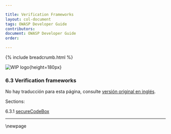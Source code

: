 ```yaml
---

title: Verification Frameworks
layout: col-document
tags: OWASP Developer Guide
contributors:
document: OWASP Developer Guide
order:

---
```


{% include breadcrumb.html %}

![WIP logo](../../../assets/images/dg_wip.png "Work in progress"){height=180px}

### 6.3 Verification frameworks

No hay traducción para esta página, consulte [versión original en inglés][release0830].

Sections:

6.3.1 [secureCodeBox](#securecodebox)  

----

[release0830]: https://github.com/OWASP/www-project-developer-guide/blob/main/release/08-verification/03-frameworks/toc.md

\newpage
